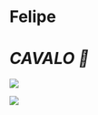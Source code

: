 # Felipe
# *_CAVALO 🐴_*


![](https://media.tenor.com/RU7Y5I-aZJIAAAAC/cavalo-horse.gif)


![](https://media.tenor.com/SlyuVaDqEdMAAAAd/lizard-dancing-xd.gif)
